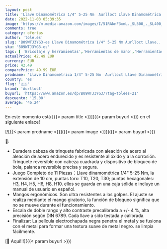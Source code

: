 ```yaml
---
layout: post
title: 'Llave Dinamométrica 1/4" 5-25 Nm  Aurlloct Llave Dinamométrica Set para Bicicleta  Moto  Coche  11 piezas Negro'
date: 2022-11-03 05:39:35
image: 'https://m.media-amazon.com/images/I/51RAknF3xmL._SL500_._SL400_.jpg'
comments: true
category: ofertas
author: 'tole.es'
slug: 'B09WTJ3YG3-es Llave Dinamométrica 1/4" 5-25 Nm Aurlloct Llave...'
sku: 'B09WTJ3YG3-es'
tags: [ 'Bricolaje y herramientas','Herramientas de mano','Herramientas manuales y eléctricas','Llaves','Llaves dinamométricas','aurlloct','bicicleta','🇪🇸', ]
actualPrice: 42.49 EUR
currency: EUR
price: 42.49
comparePrice: 49.99 EUR
prodname: 'Llave Dinamométrica 1/4" 5-25 Nm  Aurlloct Llave Dinamométrica Set para Bicicleta  Moto  Coche  11 piezas Negro'
country: 'es'
flag: '🇪🇸'
brand: 'Aurlloct'
buyurl: 'https://www.amazon.es/dp/B09WTJ3YG3/?tag=tolees-21'
descuento: '15.00'
average: '46.24'
---
```


En este momento está [{{< param title >}}]({{< param buyurl >}}) en el siguiente enlace!

[![{{< param prodname >}}]({{< param image >}})]({{< param buyurl >}})

🔎:

- Duradera cabeza de trinquete fabricada con aleación de acero al aleación de acero endurecido y es resistente al óxido y a la corrosión. Trinquete reversible con cabeza cuadrada y dispositivo de bloqueo de bola, palanca reversible precisa y segura.
- Juego Completo de 11 Piezas：Llave dinamométrica 1/4" 5-25 Nm, la extensión de 10 cm, puntas torx: T10, T20, T30; puntas hexagonales: H3, H4, H5, H6, H8, H10. ellos se guarda en una caja sólida e incluye un manual de usuario en español.
- Mangos ergonómicos. Son ultra resistentes a los golpes. El ajuste se realiza mediante el mango giratorio, la función de bloqueo significa que no se mueve durante el funcionamiento.
- Escala de doble rango y alto contraste precalibrada a +/- 4 %, alta precisión según DIN 6789. Cada llave a sido testada y calibrada.
- Finalizar: La película electrochapada negra penetra el metal y se fusiona con el metal para formar una textura suave de metal negro. se limpia fácilmente.

[🛒 Aquí!!!]({{< param buyurl >}})
